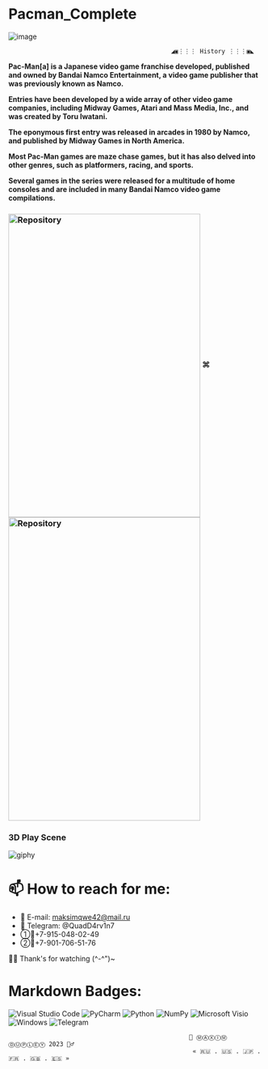 # Pacman_Complete

![image](https://github.com/QuadDarv1ne/Pacman_Complete/assets/51045274/ffea0326-717e-4069-9447-ba3df48ad4b7)

                                                 ◢▣⋮⋮⋮ History ⋮⋮⋮▣◣

**Pac-Man[a] is a Japanese video game franchise developed, published and owned by Bandai Namco Entertainment, a video game publisher that was previously known as Namco.**

**Entries have been developed by a wide array of other video game companies, including Midway Games, Atari and Mass Media, Inc., and was created by Toru Iwatani.**

**The eponymous first entry was released in arcades in 1980 by Namco, and published by Midway Games in North America.**

**Most Pac-Man games are maze chase games, but it has also delved into other genres, such as platformers, racing, and sports.**

**Several games in the series were released for a multitude of home consoles and are included in many Bandai Namco video game compilations.**

<h3 align="">
  <img align="center" alt="Repository" width="380px" height="600" src="https://github.com/QuadDarv1ne/Pacman_Complete/assets/51045274/00326b61-8b81-4838-9bff-6efa44523bfe"> ⌘ 
  <img align="center" alt="Repository" width="380px" height="600" src="https://github.com/QuadDarv1ne/Pacman_Complete/assets/51045274/c65c4c38-d1db-4ce2-afb7-4b7382dbb315">
</h3>

### 3D Play Scene
![giphy](https://github.com/QuadDarv1ne/Pacman_Complete/assets/51045274/09c66a53-cefd-44ad-8543-ae137c879766)

# 📫 How to reach for me:
* 📨 E-mail: maksimqwe42@mail.ru
* :gem: Telegram: @QuadD4rv1n7
* ①📱+7-915-048-02-49
* ②📱+7-901-706-51-76

🧑‍💻 Thank's for watching (^-^")~

# Markdown Badges:
![Visual Studio Code](https://img.shields.io/badge/Visual%20Studio%20Code-0078d7.svg?style=for-the-badge&logo=visual-studio-code&logoColor=white)
![PyCharm](https://img.shields.io/badge/pycharm-143?style=for-the-badge&logo=pycharm&logoColor=black&color=black&labelColor=green)
![Python](https://img.shields.io/badge/python-3670A0?style=for-the-badge&logo=python&logoColor=ffdd54)
![NumPy](https://img.shields.io/badge/numpy-%23013243.svg?style=for-the-badge&logo=numpy&logoColor=white)
![Microsoft Visio ](https://img.shields.io/badge/Microsoft_Visio-3955A3?style=for-the-badge&logo=microsoft-visio&logoColor=white)
![Windows](https://img.shields.io/badge/Windows-0078D6?style=for-the-badge&logo=windows&logoColor=white)
![Telegram](https://img.shields.io/badge/Telegram-2CA5E0?style=for-the-badge&logo=telegram&logoColor=white)

                                                      📖 ⓂⒶⓍⒾⓂ ⒹⓊⓅⓁⒺⓎ 2023 🧘‍♂
                                                       « 🇷🇺 . 🇺🇸 . 🇯🇵 . 🇫🇷 . 🇬🇧 . 🇪🇸 »
